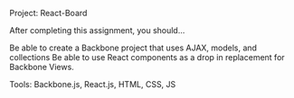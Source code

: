 Project: React-Board

After completing this assignment, you should…

Be able to create a Backbone project that uses AJAX, models, and collections
Be able to use React components as a drop in replacement for Backbone Views.

Tools: Backbone.js, React.js, HTML, CSS, JS
